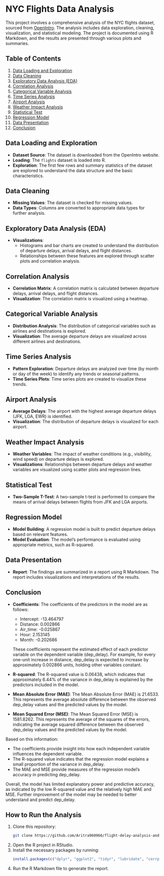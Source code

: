 # NYC Flights Data Analysis

This project involves a comprehensive analysis of the NYC flights dataset, sourced from [OpenIntro](https://www.openintro.org/data/index.php?data=nycflights1). The analysis includes data exploration, cleaning, visualization, and statistical modeling. The project is documented using R Markdown, and the results are presented through various plots and summaries.

## Table of Contents

1. [Data Loading and Exploration](#data-loading-and-exploration)
2. [Data Cleaning](#data-cleaning)
3. [Exploratory Data Analysis (EDA)](#exploratory-data-analysis-eda)
4. [Correlation Analysis](#correlation-analysis)
5. [Categorical Variable Analysis](#categorical-variable-analysis)
6. [Time Series Analysis](#time-series-analysis)
7. [Airport Analysis](#airport-analysis)
8. [Weather Impact Analysis](#weather-impact-analysis)
9. [Statistical Test](#statistical-test)
10. [Regression Model](#regression-model)
11. [Data Presentation](#data-presentation)
12. [Conclusion](#conclusion)

## Data Loading and Exploration

- **Dataset Source**: The dataset is downloaded from the OpenIntro website.
- **Loading**: The `flights` dataset is loaded into R.
- **Exploration**: The first few rows and summary statistics of the dataset are explored to understand the data structure and the basic characteristics.

## Data Cleaning

- **Missing Values**: The dataset is checked for missing values.
- **Data Types**: Columns are converted to appropriate data types for further analysis.

## Exploratory Data Analysis (EDA)

- **Visualizations**: 
  - Histograms and bar charts are created to understand the distribution of departure delays, arrival delays, and flight distances.
  - Relationships between these features are explored through scatter plots and correlation analysis.

## Correlation Analysis

- **Correlation Matrix**: A correlation matrix is calculated between departure delays, arrival delays, and flight distances.
- **Visualization**: The correlation matrix is visualized using a heatmap.

## Categorical Variable Analysis

- **Distribution Analysis**: The distribution of categorical variables such as airlines and destinations is explored.
- **Visualization**: The average departure delays are visualized across different airlines and destinations.

## Time Series Analysis

- **Pattern Exploration**: Departure delays are analyzed over time (by month or day of the week) to identify any trends or seasonal patterns.
- **Time Series Plots**: Time series plots are created to visualize these trends.

## Airport Analysis

- **Average Delays**: The airport with the highest average departure delays (JFK, LGA, EWR) is identified.
- **Visualization**: The distribution of departure delays is visualized for each airport.

## Weather Impact Analysis

- **Weather Variables**: The impact of weather conditions (e.g., visibility, wind speed) on departure delays is explored.
- **Visualizations**: Relationships between departure delays and weather variables are visualized using scatter plots and regression lines.

## Statistical Test

- **Two-Sample T-Test**: A two-sample t-test is performed to compare the means of arrival delays between flights from JFK and LGA airports.

## Regression Model

- **Model Building**: A regression model is built to predict departure delays based on relevant features.
- **Model Evaluation**: The model’s performance is evaluated using appropriate metrics, such as R-squared.

## Data Presentation

- **Report**: The findings are summarized in a report using R Markdown. The report includes visualizations and interpretations of the results.

## Conclusion

- **Coefficients**: The coefficients of the predictors in the model are as follows:
  - Intercept: -13.464797
  - Distance: 0.002866
  - Air_time: -0.025867
  - Hour: 2.153145
  - Month: -0.202686
  
  These coefficients represent the estimated effect of each predictor variable on the dependent variable (dep_delay). For example, for every one-unit increase in distance, dep_delay is expected to increase by approximately 0.002866 units, holding other variables constant.

- **R-squared**: The R-squared value is 0.06438, which indicates that approximately 6.44% of the variance in dep_delay is explained by the predictors included in the model.

- **Mean Absolute Error (MAE)**: The Mean Absolute Error (MAE) is 21.6533. This represents the average absolute difference between the observed dep_delay values and the predicted values by the model.

- **Mean Squared Error (MSE)**: The Mean Squared Error (MSE) is 1581.8262. This represents the average of the squares of the errors, indicating the average squared difference between the observed dep_delay values and the predicted values by the model.

Based on this information:
- The coefficients provide insight into how each independent variable influences the dependent variable.
- The R-squared value indicates that the regression model explains a small proportion of the variance in dep_delay.
- The MAE and MSE provide measures of the regression model’s accuracy in predicting dep_delay.

Overall, the model has limited explanatory power and predictive accuracy, as indicated by the low R-squared value and the relatively high MAE and MSE. Further improvement of the model may be needed to better understand and predict dep_delay.



## How to Run the Analysis

1. Clone this repository:
    ```sh
    git clone https://github.com/Aritra960966/flight-delay-analysis-and-prediction-using-R.git
    ```
2. Open the R project in RStudio.
3. Install the necessary packages by running:
    ```r
    install.packages(c("dplyr", "ggplot2", "tidyr", "lubridate", "corrplot"))
    ```
4. Run the R Markdown file to generate the report.


